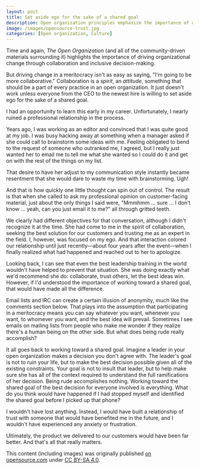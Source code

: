 ```yaml
---
layout: post
title: Set aside ego for the sake of a shared goal
description: Open organization principles emphasize the importance of driving organizational change through collaboration and inclusive decision-making, but it's not as easy as saying, "I'm going to be more collaborative." Collaboration is a spirit, an attitude, something that should be a part of every practice in an open organization. It just doesn't work unless everyone is willing to set aside ego for the sake of a shared goal, and working towards that shared goal is everything.
image: /images/opensource-trust.jpg
categories: [Open organization, Culture]
---
```


Time and again, _The Open Organization_ (and all of the community-driven materials surrounding it) highlights the importance of driving organizational change through collaboration and inclusive decision-making.

But driving change in a meritocracy isn't as easy as saying, "I'm going to be more collaborative." Collaboration is a _spirit_, an _attitude_, something that should be a part of every practice in an open organization. It just doesn't work unless everyone from the CEO to the newest hire is willing to set aside ego for the sake of a shared goal.

I had an opportunity to learn this early in my career. Unfortunately, I nearly ruined a professional relationship in the process.

Years ago, I was working as an editor and convinced that I was quite good at my job. I was busy hacking away at something when a manager asked if she could call to brainstorm some ideas with me. Feeling obligated to bend to the request of someone who outranked me, I agreed, but I really just wanted her to email me to tell me what she wanted so I could do it and get on with the rest of the things on my list.

That desire to have her adjust to my communication style instantly became resentment that she would dare to waste my time with brainstorming. Ugh!

And that is how quickly one little thought can spin out of control. The result is that when she called to ask my professional opinion on customer-facing material, just about the only things I said were, "Mmmhmm ... sure ... I don't know ... yeah, can you just email it to me?" all through gritted teeth.

We clearly had different objectives for that conversation, although I didn't recognize it at the time. She had come to me in the spirit of collaboration, seeking the best solution for our customers and trusting me as an expert in the field. I, however, was focused on my ego. And that interaction colored our relationship until just recently—about four years after the event—when I finally realized what had happened and reached out to her to apologize.

Looking back, I can see that even the best leadership training in the world wouldn't have helped to prevent that situation. She was doing exactly what we'd recommend she do: collaborate, trust others, let the best ideas win. However, if I'd understood the importance of working toward a shared goal, that would have made all the difference.

Email lists and IRC can create a certain illusion of anonymity, much like the comments section below. That plays into the assumption that participating in a meritocracy means you can say whatever you want, whenever you want, to whomever you want, and the best idea will prevail. Sometimes I see emails on mailing lists from people who make me wonder if they realize there's a human being on the other side. But what does being rude really accomplish?

It all goes back to working toward a shared goal. Imagine a leader in your open organization makes a decision you don't agree with. The leader's goal is not to ruin your life, but to make the best decision possible given all of the existing constraints. Your goal is not to insult that leader, but to help make sure she has all of the context required to understand the full ramifications of her decision. Being rude accomplishes nothing. Working toward the shared goal of the best decision for everyone involved is everything. What do you think would have happened if I had stopped myself and identified the shared goal before I picked up that phone?

I wouldn't have lost anything. Instead, I would have built a relationship of trust with someone that would have benefited me in the future, and I wouldn't have experienced any anxiety or frustration.

Ultimately, the product we delivered to our customers would have been far better. And that's all that really matters.

<div class="license_footer">
  <p>This content (including images) was originally published <a href="https://opensource.com/open-organization/16/6/recognizing-shared-goal">on opensource.com</a> under <a href="https://creativecommons.org/licenses/by-sa/4.0/">CC BY-SA 4.0</a>.</p>
</div>
